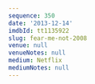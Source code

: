 ```yaml
---
sequence: 350
date: '2013-12-14'
imdbId: tt1135922
slug: fear-me-not-2008
venue: null
venueNotes: null
medium: Netflix
mediumNotes: null
---
```


